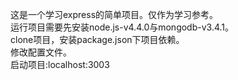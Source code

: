 这是一个学习express的简单项目。仅作为学习参考。<br>运行项目需要先安装node.js-v4.4.0与mongodb-v3.4.1。<br>clone项目，安装package.json下项目依赖。<br>修改配置文件。<br>启动项目:localhost:3003
